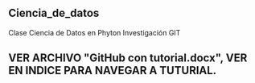 ## Ciencia_de_datos
Clase Ciencia de Datos en Phyton
Investigación GIT
## VER ARCHIVO "GitHub con tutorial.docx", VER EN INDICE PARA NAVEGAR A TUTURIAL.
